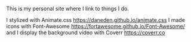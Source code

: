 This is my personal site where I link to things I do.

I stylized with Animate.css <https://daneden.github.io/animate.css>
I made icons with Font-Awesome <https://fortawesome.github.io/Font-Awesome/>
and I display the background video with Coverr <https://coverr.co>
